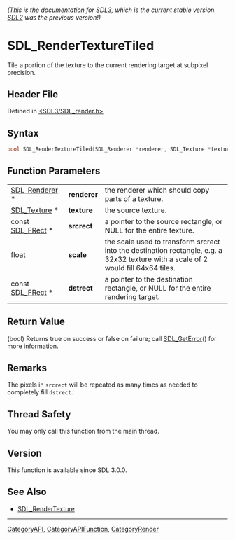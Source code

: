 ###### (This is the documentation for SDL3, which is the current stable version. [SDL2](https://wiki.libsdl.org/SDL2/) was the previous version!)
# SDL_RenderTextureTiled

Tile a portion of the texture to the current rendering target at subpixel precision.

## Header File

Defined in [<SDL3/SDL_render.h>](https://github.com/libsdl-org/SDL/blob/main/include/SDL3/SDL_render.h)

## Syntax

```c
bool SDL_RenderTextureTiled(SDL_Renderer *renderer, SDL_Texture *texture, const SDL_FRect *srcrect, float scale, const SDL_FRect *dstrect);
```

## Function Parameters

|                                |              |                                                                                                                                    |
| ------------------------------ | ------------ | ---------------------------------------------------------------------------------------------------------------------------------- |
| [SDL_Renderer](SDL_Renderer) * | **renderer** | the renderer which should copy parts of a texture.                                                                                 |
| [SDL_Texture](SDL_Texture) *   | **texture**  | the source texture.                                                                                                                |
| const [SDL_FRect](SDL_FRect) * | **srcrect**  | a pointer to the source rectangle, or NULL for the entire texture.                                                                 |
| float                          | **scale**    | the scale used to transform srcrect into the destination rectangle, e.g. a 32x32 texture with a scale of 2 would fill 64x64 tiles. |
| const [SDL_FRect](SDL_FRect) * | **dstrect**  | a pointer to the destination rectangle, or NULL for the entire rendering target.                                                   |

## Return Value

(bool) Returns true on success or false on failure; call
[SDL_GetError](SDL_GetError)() for more information.

## Remarks

The pixels in `srcrect` will be repeated as many times as needed to
completely fill `dstrect`.

## Thread Safety

You may only call this function from the main thread.

## Version

This function is available since SDL 3.0.0.

## See Also

- [SDL_RenderTexture](SDL_RenderTexture)

----
[CategoryAPI](CategoryAPI), [CategoryAPIFunction](CategoryAPIFunction), [CategoryRender](CategoryRender)

